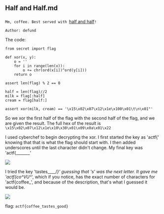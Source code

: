 ## Half and Half.md
### 

`Mm, coffee. Best served with `<a href='https://files.actf.co/9cefffa835c5a46d2e0daa1bec961ceb8574e35d37b966bc8b63e51a59509467/half_and_half.py'>half and half</a>`!`

`Author: defund`

The code:

```
from secret import flag

def xor(x, y):
	o = ''
	for i in range(len(x)):
		o += chr(ord(x[i])^ord(y[i]))
	return o

assert len(flag) % 2 == 0

half = len(flag)//2
milk = flag[:half]
cream = flag[half:]

assert xor(milk, cream) == '\x15\x02\x07\x12\x1e\x100\x01\t\n\x01"'
```

So we xor the first half of the flag with the second half of the flag, and we are given the result. The full hex of the result is `\x15\x02\x07\x12\x1e\x10\x30\x01\x09\x0a\x01\x22`

I used cyberchef to begin decrypting the xor. I first started the key as 'actf{' knowing that that is what the flag should start with. I then added underscores until the last character didn't change. My final key was 'actf{_______'

<IMG SRC='https://cdn.discordapp.com/attachments/532350033241309226/572584464111239206/unknown.png'>

I tried the key 'tastes____/_}' guessing that 's' was the next letter. It gave me 'actf{co^VU^_', which if you notice, has the exact number of characters for 'actf{coffee_', and because of the description, that's what I guessed it would be.

<IMG SRC='https://cdn.discordapp.com/attachments/532350033241309226/572584935018332172/unknown.png'>

flag: `actf{coffee_tastes_good}`
